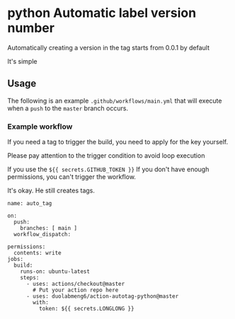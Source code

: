 # python Automatic label version number

Automatically creating a version in the tag starts from 0.0.1 by default

It's simple

## Usage

The following is an example `.github/workflows/main.yml` that will execute when a `push` to the `master` branch occurs.

### Example workflow


If you need a tag to trigger the build, you need to apply for the key yourself.

Please pay attention to the trigger condition to avoid loop execution

If you use the `${{ secrets.GITHUB_TOKEN }}` If you don't have enough permissions, you can't trigger the workflow.

It's okay. He still creates tags.

```
name: auto_tag

on:
  push:
    branches: [ main ]
  workflow_dispatch:

permissions:
  contents: write
jobs:
  build:
    runs-on: ubuntu-latest
    steps:
      - uses: actions/checkout@master
        # Put your action repo here
      - uses: duolabmeng6/action-autotag-python@master
        with:
          token: ${{ secrets.LONGLONG }} 

```